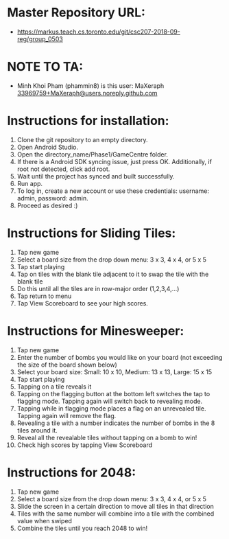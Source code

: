 # Master Repository URL:
* https://markus.teach.cs.toronto.edu/git/csc207-2018-09-reg/group_0503

# NOTE TO TA:
* Minh Khoi Pham (phammin8) is this user:
MaXeraph <33969759+MaXeraph@users.noreply.github.com>

# Instructions for installation:
1. Clone the git repository to an empty directory.
2. Open Android Studio.
3. Open the directory_name/Phase1/GameCentre folder.
4. If there is a Android SDK syncing issue, just press OK. Additionally,
if root not detected, click add root.
5. Wait until the project has synced and built successfully.
6. Run app.
7. To log in, create a new account or use these credentials: username: admin, password: admin.
8. Proceed as desired :)

# Instructions for Sliding Tiles:
1. Tap new game
2. Select a board size from the drop down menu: 3 x 3, 4 x 4, or 5 x 5
3. Tap start playing
4. Tap on tiles with the blank tile adjacent to it to swap the tile with the blank tile
5. Do this until all the tiles are in row-major order (1,2,3,4,...)
6. Tap return to menu
7. Tap View Scoreboard to see your high scores.

# Instructions for Minesweeper:
1. Tap new game
2. Enter the number of bombs you would like on your board (not exceeding the size of the board shown below)
3. Select your board size: Small: 10 x 10, Medium: 13 x 13, Large: 15 x 15
4. Tap start playing
5. Tapping on a tile reveals it
6. Tapping on the flagging button at the bottom left switches the tap to flagging mode. Tapping again will switch back to revealing mode.
7. Tapping while in flagging mode places a flag on an unrevealed tile. Tapping again will remove the flag.
8. Revealing a tile with a number indicates the number of bombs in the 8 tiles around it.
9. Reveal all the revealable tiles without tapping on a bomb to win!
10. Check high scores by tapping View Scoreboard

# Instructions for 2048:
1. Tap new game
2. Select a board size from the drop down menu: 3 x 3, 4 x 4, or 5 x 5
3. Slide the screen in a certain direction to move all tiles in that direction
4. Tiles with the same number will combine into a tile with the combined value when swiped
5. Combine the tiles until you reach 2048 to win!